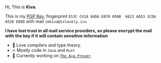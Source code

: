 Hi, This is **Kiva**.

This is my [PGP Key](https://github.com/imkiva.gpg), fingerprint `E53C C418 84DA E870 050B  6623 A653 1CD6 A528 D89D` with mail `imkiva@islovely.icu`

**I have lost trust in all mail service providers, so please encrypt the mail with the key if it will contain sensitive information**

- :rainbow: Love compilers and type theory.
- :fire: Mostly code in `Java` and `Rust`
- :smiling_face_with_three_hearts: Currently working on [`The Aya Prover`](https://github.com/aya-prover/aya-dev).

